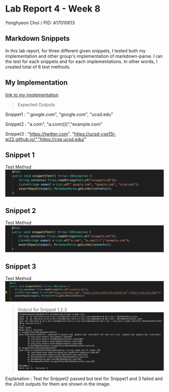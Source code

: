 # Lab Report 4 - Week 8

Yonghyeon Choi / PID: A17010613

## Markdown Snippets
In this lab report, for three different given snippets, I tested both my implementation and 
other group's implementation of markdown-parse. I ran the test for each snippets and for each
implementations. In other words, I created total of 6 test methods. 





## My Implementation
[link to my implementation](https://github.com/choi8616/markdown-parse.git)

> Expected Outputs 

Snippet1 : "`google.com", "google.com", "ucsd.edu"

Snippet2 : "a.com", "a.com(())","example.com"

Snippet3 : "https://twitter.com", "https://ucsd-cse15l-w22.github.io/","https://cse.ucsd.edu/"


## Snippet 1

Test Method
![Image](snippet1Test.png)



## Snippet 2

Test Method
![Image](snippet2Test.png)



## Snippet 3

Test Method
![Image](snippet3Test.png)




> Output for Snippet 1,2,3
![Image](myCodeResult.png)

Explanation : Test for Snippet2 passed but test for Snippet1 and 3 failed and the JUnit outputs 
for them are shown in the image.

